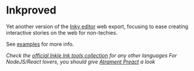 # Inkproved
Yet another version of the [Inky editor](https://www.inklestudios.com/ink/) web export, focusing to ease creating interactive stories on the web for non-techies.

See [examples](https://github.com/remi-grumeau/inkproved/tree/main/examples) for more info.

*Check the [official Inkle Ink tools collection](https://github.com/inkle/ink-library/) for any other languages*
*For NodeJS/React lovers, you should give [Atrament Preact](https://github.com/technix/atrament-preact-ui) a look*
